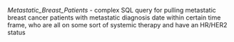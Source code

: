 *Metastatic_Breast_Patients* - complex SQL query for pulling metastatic breast cancer patients with metastatic diagnosis date within certain time frame, who are all on some sort of systemic therapy and have an HR/HER2 status
